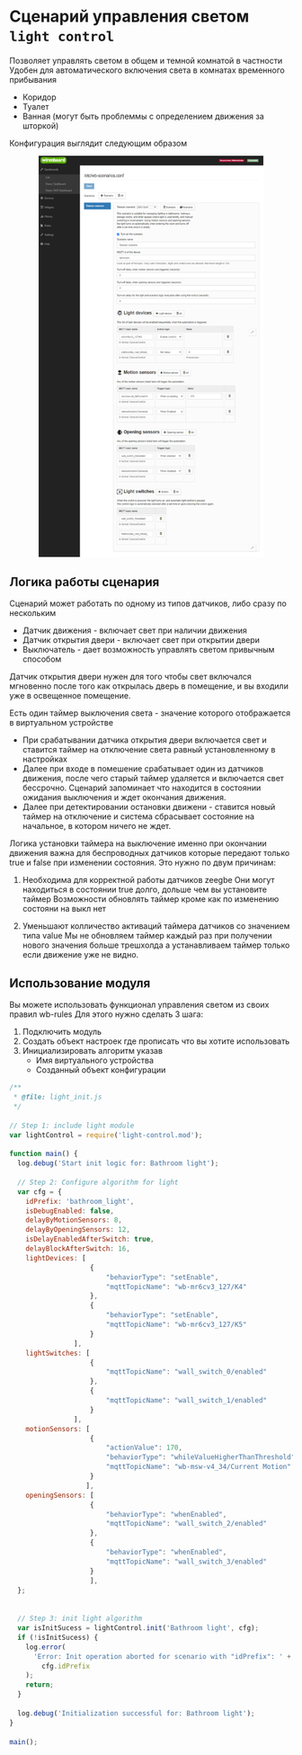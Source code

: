 # Сценарий управления светом `light control`

Позволяет управлять светом в общем и темной комнатой в частности
Удобен для автоматического включения света в комнатах временного прибывания

- Коридор
- Туалет
- Ванная (могут быть проблеммы с определением движения за шторкой)

Конфигурация выглядит следующим образом

<p align="center">
    <img width="400" src="doc/scenario-config.png" alt="Scenario config">
</p>

## Логика работы сценария

Сценарий может работать по одному из типов датчиков, либо сразу по нескольким

- Датчик движения - включает свет при наличии движения
- Датчик открытия двери - включает свет при открытии двери
- Выключатель - дает возможность управлять светом привычным способом

Датчик открытия двери нужен для того чтобы свет включался мгновенно после того
как открылась дверь в помещение, и вы входили уже в освещенное помещение.

Есть один таймер выключения света - значение которого отображается
в виртуальном устройстве

- При срабатывании датчика открытия двери включается свет и ставится таймер
  на отключение света равный установленному в настройках
- Далее при входе в помешение срабатывает один из датчиков движения, после
  чего старый таймер удаляется и включается свет бессрочно. Сценарий
  запоминает что находится в состоянии ожидания выключения и ждет окончания
  движения.
- Далее при детектировании остановки движени - ставится новый таймер
  на отключение и система сбрасывает состояние на начальное, в котором ничего
  не ждет.

Логика установки таймера на выключение именно при окончании движения важна
для беспроводных датчиков которые передают только true и false при
изменении состояния. Это нужно по двум причинам:

1) Необходима для корректной работы датчиков zeegbe
   Они могут находиться в состоянии true долго, дольше чем вы установите таймер
   Возможности обновлять таймер кроме как по изменению состояни на выкл нет

2) Уменьшают колличество активаций таймера датчиков со значением типа value
   Мы не обновляем таймер каждый раз при получении нового значения больше трешхолда
   а устанавливаем таймер только если движение уже не видно.

## Использование модуля

Вы можете использовать функционал управления светом из своих правил wb-rules
Для этого нужно сделать 3 шага:

1) Подключить модуль
2) Создать объект настроек где прописать что вы хотите использовать
3) Инициализировать алгоритм указав
   - Имя виртуального устройства
   - Созданный объект конфигурации

```js
/**
 * @file: light_init.js
 */

// Step 1: include light module
var lightControl = require('light-control.mod');

function main() {
  log.debug('Start init logic for: Bathroom light');

  // Step 2: Configure algorithm for light
  var cfg = {
    idPrefix: 'bathroom_light',
    isDebugEnabled: false,
    delayByMotionSensors: 8,
    delayByOpeningSensors: 12,
    isDelayEnabledAfterSwitch: true,
    delayBlockAfterSwitch: 16,
    lightDevices: [
                    {
                        "behaviorType": "setEnable",
                        "mqttTopicName": "wb-mr6cv3_127/K4"
                    },
                    {
                        "behaviorType": "setEnable",
                        "mqttTopicName": "wb-mr6cv3_127/K5"
                    }
                ],
    lightSwitches: [
                    {
                        "mqttTopicName": "wall_switch_0/enabled"
                    },
                    {
                        "mqttTopicName": "wall_switch_1/enabled"
                    }
                ],
    motionSensors: [
                    {
                        "actionValue": 170,
                        "behaviorType": "whileValueHigherThanThreshold",
                        "mqttTopicName": "wb-msw-v4_34/Current Motion"
                    }
                   ],
    openingSensors: [
                    {
                        "behaviorType": "whenEnabled",
                        "mqttTopicName": "wall_switch_2/enabled"
                    },
                    {
                        "behaviorType": "whenEnabled",
                        "mqttTopicName": "wall_switch_3/enabled"
                    }
                    ],
  };

  
  // Step 3: init light algorithm
  var isInitSucess = lightControl.init('Bathroom light', cfg);
  if (!isInitSucess) {
    log.error(
      'Error: Init operation aborted for scenario with "idPrefix": ' +
        cfg.idPrefix
    );
    return;
  }

  log.debug('Initialization successful for: Bathroom light');
}

main();
```
